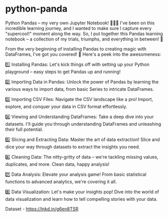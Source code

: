 # python-panda

Python Pandas – my very own Jupyter Notebook! 🐍🐼📓
I've been on this incredible learning journey, and I wanted to make sure I capture every "supercool!" moment along the way. So, I put together this Pandas learning notebook – a collection of my trials, triumphs, and everything in between! 🚀

From the very beginning of installing Pandas to creating magic with DataFrames, I've got you covered! 🚀
Here's a peek into the awesomeness:

1️⃣ Installing Pandas: Let's kick things off with setting up your Python playground – easy steps to get Pandas up and running!

2️⃣ Importing Data in Pandas: Unlock the power of Pandas by learning the various ways to import data, from basic Series to intricate DataFrames.

3️⃣ Importing CSV Files: Navigate the CSV landscape like a pro! Import, explore, and conquer your data in CSV format effortlessly.

4️⃣ Viewing and Understanding DataFrames: Take a deep dive into your datasets. I'll guide you through understanding DataFrames and unleashing their full potential.

5️⃣ Slicing and Extracting Data: Master the art of data extraction! Slice and dice your way through datasets to extract the insights you need.

6️⃣ Cleaning Data: The nitty-gritty of data – we're tackling missing values, duplicates, and more. Clean data, happy analysis!

7️⃣ Data Analysis: Elevate your analysis game! From basic statistical functions to advanced analytics, we're covering it all.

8️⃣ Data Visualization: Let's make your insights pop! Dive into the world of data visualization and learn how to tell compelling stories with your data.


Dataset - https://lnkd.in/g6en8TSR
